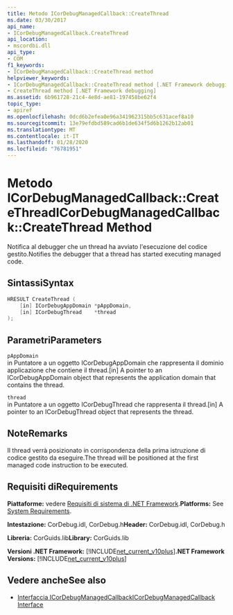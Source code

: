 ```yaml
---
title: Metodo ICorDebugManagedCallback::CreateThread
ms.date: 03/30/2017
api_name:
- ICorDebugManagedCallback.CreateThread
api_location:
- mscordbi.dll
api_type:
- COM
f1_keywords:
- ICorDebugManagedCallback::CreateThread method
helpviewer_keywords:
- ICorDebugManagedCallback::CreateThread method [.NET Framework debugging]
- CreateThread method [.NET Framework debugging]
ms.assetid: 6b961728-21c4-4e8d-ae81-197458be62f4
topic_type:
- apiref
ms.openlocfilehash: 0dcd6b2efea0e96a341962315bb5c631acef8a10
ms.sourcegitcommit: 13e79efdbd589cad6b1de634f5d6b1262b12ab01
ms.translationtype: MT
ms.contentlocale: it-IT
ms.lasthandoff: 01/28/2020
ms.locfileid: "76781951"
---
```

# <a name="icordebugmanagedcallbackcreatethread-method"></a><span data-ttu-id="dce2a-102">Metodo ICorDebugManagedCallback::CreateThread</span><span class="sxs-lookup"><span data-stu-id="dce2a-102">ICorDebugManagedCallback::CreateThread Method</span></span>
<span data-ttu-id="dce2a-103">Notifica al debugger che un thread ha avviato l'esecuzione del codice gestito.</span><span class="sxs-lookup"><span data-stu-id="dce2a-103">Notifies the debugger that a thread has started executing managed code.</span></span>  
  
## <a name="syntax"></a><span data-ttu-id="dce2a-104">Sintassi</span><span class="sxs-lookup"><span data-stu-id="dce2a-104">Syntax</span></span>  
  
```cpp  
HRESULT CreateThread (  
    [in] ICorDebugAppDomain *pAppDomain,  
    [in] ICorDebugThread    *thread  
);  
```  
  
## <a name="parameters"></a><span data-ttu-id="dce2a-105">Parametri</span><span class="sxs-lookup"><span data-stu-id="dce2a-105">Parameters</span></span>  
 `pAppDomain`  
 <span data-ttu-id="dce2a-106">in Puntatore a un oggetto ICorDebugAppDomain che rappresenta il dominio applicazione che contiene il thread.</span><span class="sxs-lookup"><span data-stu-id="dce2a-106">[in] A pointer to an ICorDebugAppDomain object that represents the application domain that contains the thread.</span></span>  
  
 `thread`  
 <span data-ttu-id="dce2a-107">in Puntatore a un oggetto ICorDebugThread che rappresenta il thread.</span><span class="sxs-lookup"><span data-stu-id="dce2a-107">[in] A pointer to an ICorDebugThread object that represents the thread.</span></span>  
  
## <a name="remarks"></a><span data-ttu-id="dce2a-108">Note</span><span class="sxs-lookup"><span data-stu-id="dce2a-108">Remarks</span></span>  
 <span data-ttu-id="dce2a-109">Il thread verrà posizionato in corrispondenza della prima istruzione di codice gestito da eseguire.</span><span class="sxs-lookup"><span data-stu-id="dce2a-109">The thread will be positioned at the first managed code instruction to be executed.</span></span>  
  
## <a name="requirements"></a><span data-ttu-id="dce2a-110">Requisiti di</span><span class="sxs-lookup"><span data-stu-id="dce2a-110">Requirements</span></span>  
 <span data-ttu-id="dce2a-111">**Piattaforme:** vedere [Requisiti di sistema di .NET Framework](../../../../docs/framework/get-started/system-requirements.md).</span><span class="sxs-lookup"><span data-stu-id="dce2a-111">**Platforms:** See [System Requirements](../../../../docs/framework/get-started/system-requirements.md).</span></span>  
  
 <span data-ttu-id="dce2a-112">**Intestazione:** CorDebug.idl, CorDebug.h</span><span class="sxs-lookup"><span data-stu-id="dce2a-112">**Header:** CorDebug.idl, CorDebug.h</span></span>  
  
 <span data-ttu-id="dce2a-113">**Libreria:** CorGuids.lib</span><span class="sxs-lookup"><span data-stu-id="dce2a-113">**Library:** CorGuids.lib</span></span>  
  
 <span data-ttu-id="dce2a-114">**Versioni .NET Framework:** [!INCLUDE[net_current_v10plus](../../../../includes/net-current-v10plus-md.md)]</span><span class="sxs-lookup"><span data-stu-id="dce2a-114">**.NET Framework Versions:** [!INCLUDE[net_current_v10plus](../../../../includes/net-current-v10plus-md.md)]</span></span>  
  
## <a name="see-also"></a><span data-ttu-id="dce2a-115">Vedere anche</span><span class="sxs-lookup"><span data-stu-id="dce2a-115">See also</span></span>

- [<span data-ttu-id="dce2a-116">Interfaccia ICorDebugManagedCallback</span><span class="sxs-lookup"><span data-stu-id="dce2a-116">ICorDebugManagedCallback Interface</span></span>](icordebugmanagedcallback-interface.md)
